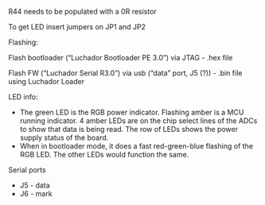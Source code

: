 R44 needs to be populated with a 0R resistor

To get LED insert jumpers on JP1 and JP2

Flashing:

Flash bootloader (“Luchador Bootloader PE 3.0”) via JTAG - .hex file

Flash FW (“Luchador Serial R3.0”) via usb (“data” port, J5 (?)) - .bin file using Luchador Loader

LED info:


*   The green LED is the RGB power indicator.  Flashing amber is a MCU running indicator.  4 amber LEDs are on the chip select lines of the ADCs to show that data is being read.  The row of LEDs shows the power supply status of the board.
*   When in bootloader mode, it does a fast red-green-blue flashing of the RGB LED.  The other LEDs would function the same.

Serial ports


*   J5 - data
*   J6 - mark
